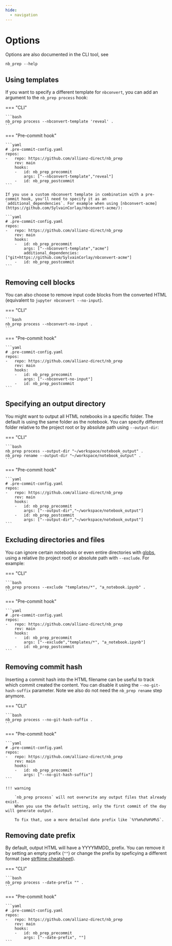 ```yaml
---
hide:
  - navigation
---
```


# Options

Options are also documented in the CLI tool, see 

```shell
nb_prep --help
```

## Using templates

If you want to specify a different template for `nbconvert`, you can add an argument to the `nb_prep process` hook:

=== "CLI"

    ```bash
    nb_prep process --nbconvert-template 'reveal' .
    ```

===  "Pre-commit hook"

    ```yaml
    # .pre-commit-config.yaml
    repos:
    -   repo: https://github.com/allianz-direct/nb_prep
        rev: main
        hooks:
        -   id: nb_prep_precommit
            args: ["--nbconvert-template","reveal"]
        -   id: nb_prep_postcommit
    ```

    If you use a custom nbconvert template in combination with a pre-commit hook, you'll need to specify it as an `additional_dependencies`. For example when using [nbconvert-acme](https://github.com/SylvainCorlay/nbconvert-acme/):

    ```yaml
    # .pre-commit-config.yaml
    repos:
    -   repo: https://github.com/allianz-direct/nb_prep
        rev: main
        hooks:
        -   id: nb_prep_precommit
            args: ["--nbconvert-template","acme"]
            additional_dependencies: ["git+https://github.com/SylvainCorlay/nbconvert-acme"]
        -   id: nb_prep_postcommit
    ```


## Removing cell blocks

You can also choose to remove input code blocks from the converted HTML (equivalent to `jupyter nbconvert --no-input`).


=== "CLI"

    ```bash
    nb_prep process --nbconvert-no-input .
    ```

===  "Pre-commit hook"

    ```yaml
    # .pre-commit-config.yaml
    repos:
    -   repo: https://github.com/allianz-direct/nb_prep
        rev: main
        hooks:
        -   id: nb_prep_precommit
            args: ["--nbconvert-no-input"]
        -   id: nb_prep_postcommit
    ```

## Specifying an output directory

You might want to output all HTML notebooks in a specific folder. The default is using the same folder as the notebook. You can specify different folder relative to the project root or by absolute path using `--output-dir`:

=== "CLI"

    ```bash
    nb_prep process --output-dir "~/workspace/notebook_output" .
    nb_prep rename --output-dir "~/workspace/notebook_output" .
    ```

===  "Pre-commit hook"

    ```yaml
    # .pre-commit-config.yaml
    repos:
    -   repo: https://github.com/allianz-direct/nb_prep
        rev: main
        hooks:
        -   id: nb_prep_precommit
            args: ["--output-dir","~/workspace/notebook_output"]
        -   id: nb_prep_postcommit
            args: ["--output-dir","~/workspace/notebook_output"]
    ```

## Excluding directories and files

You can ignore certain notebooks or even entire directories with [globs](https://docs.python.org/3/library/glob.html), using a relative (to project root) or absolute path with `--exclude`. For example:

=== "CLI"

    ```bash
    nb_prep process --exclude "templates/*", "a_notebook.ipynb" .
    ```

===  "Pre-commit hook"

    ```yaml
    # .pre-commit-config.yaml
    repos:
    -   repo: https://github.com/allianz-direct/nb_prep
        rev: main
        hooks:
        -   id: nb_prep_precommit
            args: ["--exclude","templates/*", "a_notebook.ipynb"]
        -   id: nb_prep_postcommit
    ```

## Removing commit hash

Inserting a commit hash into the HTML filename can be useful to track which commit created the content. You can disable it using the `--no-git-hash-suffix` parameter. Note we also do not need the `nb_prep rename` step anymore.

=== "CLI"

    ```bash
    nb_prep process --no-git-hash-suffix .
    ```

===  "Pre-commit hook"

    ```yaml
    # .pre-commit-config.yaml
    repos:
    -   repo: https://github.com/allianz-direct/nb_prep
        rev: main
        hooks:
        -   id: nb_prep_precommit
            args: ["--no-git-hash-suffix"]
    ```

    !!! warning

        `nb_prep process` will not overwrite any output files that already exist.
        When you use the default setting, only the first commit of the day will generate output.

        To fix that, use a more detailed date prefix like `%Y%m%d%H%M%S`.



## Removing date prefix

By default, output HTML will have a YYYYMMDD_ prefix. You can remove it by setting an empty prefix (`""`) or change the prefix by speficying a different format (see [strftime cheatsheet](https://strftime.org/)).

=== "CLI"

    ```bash
    nb_prep process --date-prefix "" .
    ```

===  "Pre-commit hook"

    ```yaml
    # .pre-commit-config.yaml
    repos:
    -   repo: https://github.com/allianz-direct/nb_prep
        rev: main
        hooks:
        -   id: nb_prep_precommit
            args: ["--date-prefix", ""]
    ```
